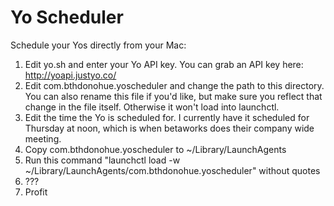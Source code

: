 # Yo Scheduler

Schedule your Yos directly from your Mac:

1. Edit yo.sh and enter your Yo API key. You can grab an API key here: http://yoapi.justyo.co/
2. Edit com.bthdonohue.yoscheduler and change the path to this directory. You can also rename this file if you'd like, but make sure you reflect that change in the file itself. Otherwise it won't load into launchctl.
3. Edit the time the Yo is scheduled for. I currently have it scheduled for Thursday at noon, which is when betaworks does their company wide meeting.
4. Copy com.bthdonohue.yoscheduler to ~/Library/LaunchAgents
5. Run this command "launchctl load -w ~/Library/LaunchAgents/com.bthdonohue.yoscheduler" without quotes
6. ???
7. Profit

